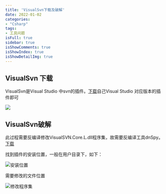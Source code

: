 ```yaml
---
title: 'VisualSvn下载及破解'
date: 2022-01-02
categories:
- "Csharp"
tags:
- 工具问题
isFull: true 
sidebar: true
isShowComments: true
isShowIndex: true
isShowDetailImg: true
---
```


## VisualSvn 下载

VisualSvn是Visual Studio 中svn的插件。[下载](https://www.visualsvn.com/visualsvn/download/)自己Visual Studio 对应版本的插件即可 

![](https://image.xjq.icu/2022/1/2/1641097059572_visualsvnDol.jpg)

## VisualSvn破解

此过程需要反编译修改VisualSVN.Core.L.dll程序集，故需要反编译工具dnSpy。[下载](https://github.com/dnSpy/dnSpy/releases)

找到插件的安装位置，一般在用户目录下，如下：

![安装位置](https://image.xjq.icu/2022/1/2/1641096353405_visualsvn.jpg)

需要修改的文件位置

![修改程序集](https://image.xjq.icu/2022/1/2/1641096464078_visualsvn2.jpg)